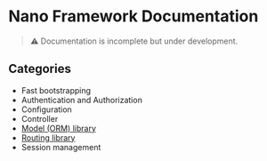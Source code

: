 # Nano Framework Documentation
> :warning: Documentation is incomplete but under development.

## Categories
 - Fast bootstrapping
 - Authentication and Authorization
 - Configuration
 - Controller
 - [Model (ORM) library](model.md)
 - [Routing library](routing.md)
 - Session management